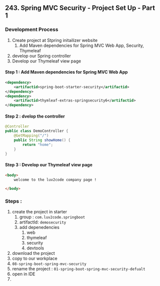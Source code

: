 ## 243. Spring MVC Security - Project Set Up - Part 1

### Development Process 
1. Create project at Stpring initailizer website 
   1. Add Maven dependencies for Spring MVC Web App, Security, Thymeleaf
2. develop our Spring controller 
3. Develop our Thymeleaf view page 

#### Step 1 : Add Maven dependencies for Spring MVC Web App
```xml
<dependency>
    <artifactid>spring-boot-starter-security</artifactid>
</dependency>
<dependency>
    <artifactid>thymleaf-extras-springsecurity6</artifactid>
</dependency>
```

#### Step 2 : dvelop the controller 

```java
@Controller 
public class DemoController {
    @GetMapping("/")
    public String showHome() {
        return "home"; 
    }
}
```

#### Step 3 : Develop our Thymeleaf view page 
```html
<body>
    welcome to the luv2code company page !
    
</body>
```

### Steps : 
1. create the project in starter 
   1. group : `com.luv2code.springboot`
   2. artifactId: `demosecurity`
   3. add depenedencies 
      1. web 
      2. thymeleaf 
      3. security 
      4. devtools 
2. download the project 
3. copy to our workplace 
4. `08-spring-boot-spring-mvc-security`
5. rename the project : `01-spring-boot-spring-mvc-security-defualt`
6. open in IDE 
7. 